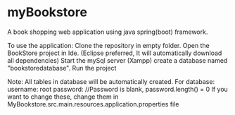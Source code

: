 # myBookstore
A book shopping web application using java spring(boot) framework.

To use the application:
  Clone the repository in empty folder.
  Open the BookStore project in Ide. (Eclipse preferred, It will automatically download all dependencies)
  Start the mySql server (Xampp)
  create a database named "bookstoredatabase".
  Run the project
  
  Note: 
    All tables in database will be automatically created.
    For database:
      username: root
      password: 
      //Password is blank, password.length() = 0
      If you want to change these, change them in MyBookstore.src.main.resources.application.properties file
     
